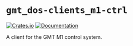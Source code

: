 # `gmt_dos-clients_m1-ctrl`

[![Crates.io](https://img.shields.io/crates/v/gmt_dos-clients_m1-ctrl.svg)](https://crates.io/crates/gmt_dos-clients_m1-ctrl)
[![Documentation](https://docs.rs/gmt_dos-clients_m1-ctrl/badge.svg)](https://docs.rs/gmt_dos-clients_m1-ctrl/)

A client for the GMT M1 control system.